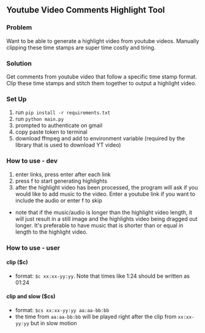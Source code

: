 ## Youtube Video Comments Highlight Tool

### Problem
Want to be able to generate a highlight video from youtube videos. Manually clipping these time stamps are super time costly and tiring.

### Solution
Get comments from youtube video that follow a specific time stamp format. Clip these time stamps and stitch them together to output a highlight video.

### Set Up
1. run `pip install -r requirements.txt`
2. run `python main.py`
3. prompted to authenticate on gmail
4. copy paste token to terminal
5. download ffmpeg and add to environment variable (required by the library that is used to download YT video)

### How to use - dev
1. enter links, press enter after each link
2. press f to start generating highlights
3. after the highlight video has been processed, the program will ask if you would like to add music to the video. Enter a youtube link if you want to include the audio or enter f to skip
- note that if the music/audio is longer than the highlight video length, it will just result in a still image and the highlights video being dragged out longer. It's preferable to have music that is shorter than or equal in length to the highlight video.

### How to use - user
#### clip ($c)
- format: `$c xx:xx-yy:yy`. Note that times like 1:24 should be written as 01:24

#### clip and slow ($cs)
- format: `$cs xx:xx-yy:yy aa:aa-bb:bb`
- the time from `aa:aa-bb:bb` will be played right after the clip from `xx:xx-yy:yy` but in slow motion
